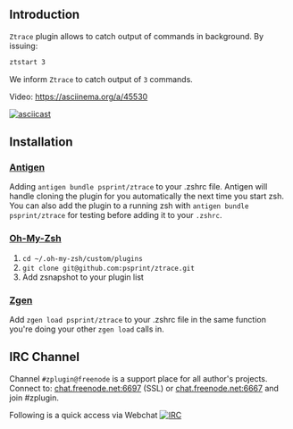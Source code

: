## Introduction

`Ztrace` plugin allows to catch output of commands in background.
By issuing:

```zsh
ztstart 3
```

We inform `Ztrace` to catch output of `3` commands.

Video: https://asciinema.org/a/45530

[![asciicast](https://asciinema.org/a/45530.png)](https://asciinema.org/a/45530)

## Installation

### [Antigen](https://github.com/zsh-users/antigen)

Adding `antigen bundle psprint/ztrace` to your .zshrc file. Antigen will handle cloning the plugin for you automatically the next time you start zsh. You can also add the plugin to a running zsh with `antigen bundle psprint/ztrace` for testing before adding it to your `.zshrc`.

### [Oh-My-Zsh](http://ohmyz.sh/)

1. `cd ~/.oh-my-zsh/custom/plugins`
2. `git clone git@github.com:psprint/ztrace.git`
3. Add zsnapshot to your plugin list

### [Zgen](https://github.com/tarjoilija/zgen)

Add `zgen load psprint/ztrace` to your .zshrc file in the same function you're doing your other `zgen load` calls in.

## IRC Channel

Channel `#zplugin@freenode` is a support place for all author's projects. Connect to:
[chat.freenode.net:6697](ircs://chat.freenode.net:6697/%23zplugin) (SSL) or [chat.freenode.net:6667](irc://chat.freenode.net:6667/%23zplugin)
 and join #zplugin.

Following is a quick access via Webchat [![IRC](https://kiwiirc.com/buttons/chat.freenode.net/zplugin.png)](https://kiwiirc.com/client/chat.freenode.net:+6697/#zplugin)
